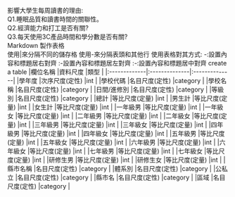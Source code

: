影響大學生每周讀書的理由:  
Q1.睡眠品質和讀書時間的關聯性。  
Q2.經濟能力和打工是否有關?  
Q3.每天使用3C產品時間和學分數是否有關?   
Markdown 製作表格   
使用|來分隔不同的儲存格
使用-來分隔表頭和其他行
使用表格對其方式:
-:設置內容和標題居右對齊
:-設置內容和標題居左對齊
:-:設置內容和標題居中對齊
create a table
|欄位名稱       |資料尺度        |類型          |
|:-------------|:--------------|:--------------|
|學年度         |次序尺度(定性)  |int            |
|學校代碼       |名目尺度(定性)  |category       |
|學校名稱       |名目尺度(定性)  |category       |
|日間/進修別    |名目尺度(定性)  |category       |
|等級別         |名目尺度(定性)  |category       |
|總計           |等比尺度(定量)  |int            |
|男生計         |等比尺度(定量)  |int            |
|女生計         |等比尺度(定量)  |int            |
|一年級男       |等比尺度(定量)  |int            |
|一年級女       |等比尺度(定量)  |int            |
|二年級男       |等比尺度(定量)  |int            |
|二年級女       |等比尺度(定量)  |int            |
|三年級男       |等比尺度(定量)  |int            |
|三年級女       |等比尺度(定量)  |int            |
|四年級男       |等比尺度(定量)  |int            |
|四年級女       |等比尺度(定量)  |int            |
|五年級男       |等比尺度(定量)  |int            |
|五年級女       |等比尺度(定量)  |int            |
|六年級男       |等比尺度(定量)  |int            |
|六年級女       |等比尺度(定量)  |int            |
|七年級男       |等比尺度(定量)  |int            |
|七年級女       |等比尺度(定量)  |int            |
|研修生男       |等比尺度(定量)  |int            |
|研修生女       |等比尺度(定量)  |int            |
|縣市名稱       |名目尺度(定性)  |category       |
|體系別         |名目尺度(定性)  |category       |
|公私立         |名目尺度(定性)  |category       |
|縣市名         |名目尺度(定性)  |category       |
|區域           |名目尺度(定性)  |category       |







